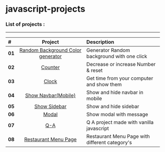 # javascript-projects

### List of projects :

---

| #      |                                                           Project                                                            | Description                                    |
| :----- | :--------------------------------------------------------------------------------------------------------------------------: | :--------------------------------------------- |
| **01** | [Random Background Color generator](https://sepehr-aghdasi82.github.io/Javascript-Projects-for-Beginners/01-Random-BG-Color) | Generator Random background with one click     |
| **02** |                  [Counter](https://sepehr-aghdasi82.github.io/Javascript-Projects-for-Beginners/02-Counter)                  | Decrease or increase Number & reset            |
| **03** |              [Clock](https://sepehr-aghdasi82.github.io/Javascript-Projects-for-Beginners/03-javascript-Clock)               | Get time from your computer and show them      |
| **04** |       [Show Navbar(Mobile)](https://sepehr-aghdasi82.github.io/Javascript-Projects-for-Beginners/04-Responsive-Navbar)       | Show and hide navbar in mobile                 |
| **05** |         [Show Sidebar](https://sepehr-aghdasi82.github.io/Javascript-Projects-for-Beginners/05-Responsive-Sidebar/)          | Show and hide sidebar                          |
| **06** |                   [Modal](https://sepehr-aghdasi82.github.io/Javascript-Projects-for-Beginners/06-Modal/)                    | Show modal with message                        |
| **07** |                     [Q-A](https://sepehr-aghdasi82.github.io/Javascript-Projects-for-Beginners/07-Q-A/)                      | Q A project made with vanilla javascript       |
| **08** |    [Restaurant Menu Page](https://sepehr-aghdasi82.github.io/Javascript-Projects-for-Beginners/08-Restaurant-Menu-Page/)     | Restaurant Menu Page with different category's |
